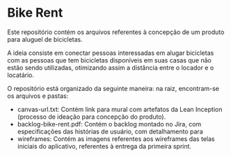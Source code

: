 # Bike Rent
Este repositório contém os arquivos referentes à concepção de um produto para aluguel de bicicletas.

A ideia consiste em conectar pessoas interessadas em alugar bicicletas com as pessoas que tem bicicletas disponíveis em suas casas que não estão sendo utilizadas, otimizando assim a distância entre o locador e o locatário.

O repositório está organizado da seguinte maneira: na raiz, encontram-se os arquivos e pastas:

- canvas-url.txt: Contém link para mural com artefatos da Lean Inception (processo de ideação para concepção do produto).
- backlog-bike-rent.pdf: Contém o backlog montado no Jira, com especificações das histórias de usuário, com detalhamento para 
- wireframes: Contém as imagens referentes aos wireframes das telas iniciais do aplicativo, referentes à entrega da primeira sprint.
